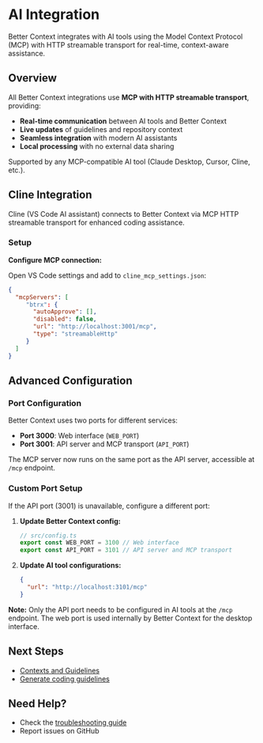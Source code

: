 # AI Integration

Better Context integrates with AI tools using the Model Context Protocol (MCP) with HTTP streamable transport for real-time, context-aware assistance.

## Overview

All Better Context integrations use **MCP with HTTP streamable transport**, providing:

- **Real-time communication** between AI tools and Better Context
- **Live updates** of guidelines and repository context
- **Seamless integration** with modern AI assistants
- **Local processing** with no external data sharing

Supported by any MCP-compatible AI tool (Claude Desktop, Cursor, Cline, etc.).

## Cline Integration

Cline (VS Code AI assistant) connects to Better Context via MCP HTTP streamable transport for enhanced coding assistance.

### Setup

**Configure MCP connection:**

Open VS Code settings and add to `cline_mcp_settings.json`:

```json
{
  "mcpServers": [
     "btrx": {
       "autoApprove": [],
       "disabled": false,
       "url": "http://localhost:3001/mcp",
       "type": "streamableHttp"
     }
  ]
}
```

## Advanced Configuration

### Port Configuration

Better Context uses two ports for different services:

- **Port 3000**: Web interface (`WEB_PORT`)
- **Port 3001**: API server and MCP transport (`API_PORT`)

The MCP server now runs on the same port as the API server, accessible at `/mcp` endpoint.

### Custom Port Setup

If the API port (3001) is unavailable, configure a different port:

1. **Update Better Context config:**

   ```typescript
   // src/config.ts
   export const WEB_PORT = 3100 // Web interface
   export const API_PORT = 3101 // API server and MCP transport
   ```

2. **Update AI tool configurations:**
   ```json
   {
     "url": "http://localhost:3101/mcp"
   }
   ```

**Note:** Only the API port needs to be configured in AI tools at the `/mcp` endpoint. The web port is used internally by Better Context for the desktop interface.

## Next Steps

- [Contexts and Guidelines](./contexts-and-guidelines.md)
- [Generate coding guidelines](./guidelines-analysis.md)

## Need Help?

- Check the [troubleshooting guide](./troubleshooting.md)
- Report issues on GitHub
